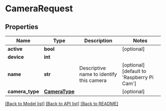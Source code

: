 # CameraRequest


## Properties
Name | Type | Description | Notes
------------ | ------------- | ------------- | -------------
**active** | **bool** |  | [optional] 
**device** | **int** |  | 
**name** | **str** | Descriptive name to identify this camera | [optional] [default to 'Raspberry Pi Cam']
**camera_type** | [**CameraType**](CameraType.md) |  | [optional] 

[[Back to Model list]](../README.md#documentation-for-models) [[Back to API list]](../README.md#documentation-for-api-endpoints) [[Back to README]](../README.md)


